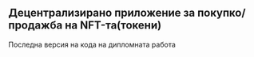 ## Децентрализирано приложение за покупко/продажба на NFT-та(токени)

Последна версия на кода на дипломната работа 
